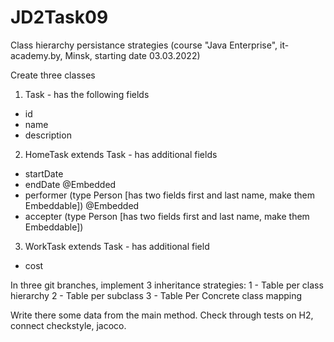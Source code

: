 # JD2Task09
Class hierarchy persistance strategies (course "Java Enterprise", it-academy.by, Minsk, starting date 03.03.2022)

Create three classes
1) Task - has the following fields
 - id
 - name
 - description
 
2) HomeTask extends Task - has additional fields
 - startDate
 - endDate
 @Embedded
 - performer (type Person [has two fields first and last name, make them Embeddable])
 @Embedded
 - accepter (type Person [has two fields first and last name, make them Embeddable])

3) WorkTask extends Task - has additional field
 - cost

In three git branches, implement 3 inheritance strategies:
 1 - Table per class hierarchy
 2 - Table per subclass
 3 - Table Per Concrete class mapping

 Write there some data from the main method.
 Check through tests on H2, connect checkstyle, jacoco.
